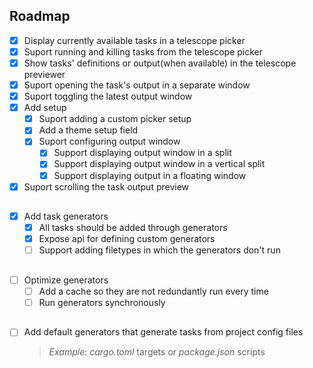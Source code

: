 ## Roadmap

- [x] Display currently available tasks in a telescope picker
- [x] Suport running and killing tasks from the telescope picker
- [x] Show tasks' definitions or output(when available) in the telescope previewer
- [x] Suport opening the task's output in a separate window
- [x] Suport toggling the latest output window
- [x] Add setup
  - [x] Suport adding a custom picker setup
  - [x] Add a theme setup field
  - [x] Suport configuring output window
    - [x] Support displaying output window in a split
    - [x] Support displaying output window in a vertical split
    - [x] Support displaying output in a floating window
- [x] Suport scrolling the task output preview

##

- [x] Add task generators
  - [x] All tasks should be added through generators
  - [x] Expose api for defining custom generators
  - [ ] Support adding filetypes in which the generators don't run

##

- [ ] Optimize generators
  - [ ] Add a cache so they are not redundantly run every time
  - [ ] Run generators synchronously

##

- [ ] Add default generators that generate tasks from project config files
  > _Example_: _cargo.toml_ targets or _package.json_ scripts
